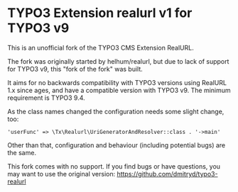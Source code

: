TYPO3 Extension realurl v1 for TYPO3 v9
=======================================

This is an unofficial fork of the TYPO3 CMS Extension RealURL.

The fork was originally started by helhum/realurl, but due to lack of support for TYPO3 v9, this
"fork of the fork" was built.

It aims for no backwards compatibility with TYPO3 versions using RealURL 1.x since ages,
and have a compatible version with TYPO3 v9. The minimum requirement is TYPO3 9.4.

As the class names changed the configuration needs some slight change, too:

```'userFunc' => \Tx\Realurl\UriGeneratorAndResolver::class . '->main'```

Other than that, configuration and behaviour (including potential bugs) are the same.

This fork comes with no support. If you find bugs or have questions, you may want to use the original version:
https://github.com/dmitryd/typo3-realurl

